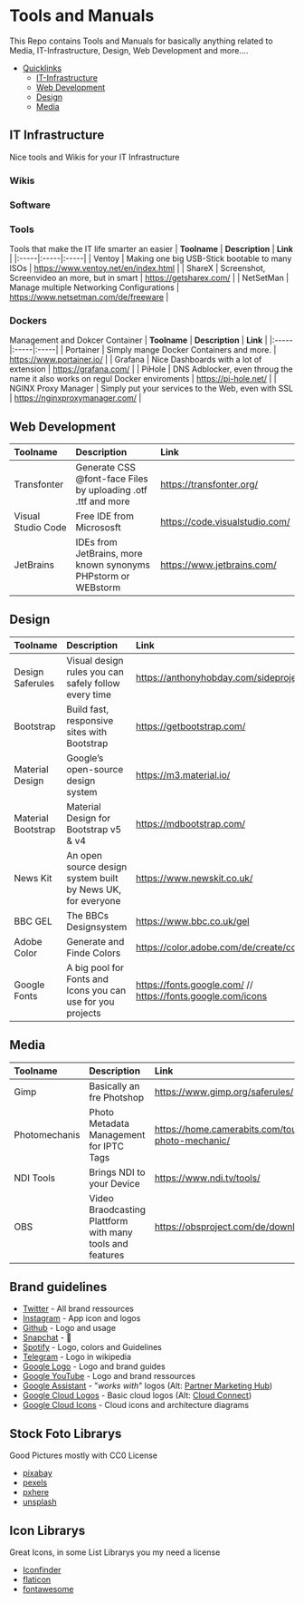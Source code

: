 # Tools and Manuals
This Repo contains Tools and Manuals for basically anything related to Media, IT-Infrastructure, Design, Web Development and more....


- [Quicklinks](#Tools-and-Manuals)
  - [IT-Infrastructure](#IT-Infrastructure)
  - [Web Development](#Web-Development)
  - [Design](#Design)
  - [Media](#Media)
  

## IT Infrastructure
Nice tools and Wikis for your IT Infrastructure

### Wikis



### Software



### Tools
Tools that make the IT life smarter an easier
| **Toolname** |  **Description**  | **Link** |
|:-----|:-----|:-----|
| Ventoy | Making one big USB-Stick bootable to many ISOs | https://www.ventoy.net/en/index.html |
| ShareX | Screenshot, Screenvideo an more, but in smart | https://getsharex.com/ |
| NetSetMan | Manage multiple Networking Configurations | https://www.netsetman.com/de/freeware |



### Dockers
Management and Dokcer Container
| **Toolname** |  **Description**  | **Link** |
|:-----|:-----|:-----|
| Portainer   | Simply mange Docker Containers and more. | https://www.portainer.io/ |
| Grafana   |  Nice Dashboards with a lot of extension  |  https://grafana.com/ |
| PiHole  | DNS Adblocker, even throug the name it also works on regul Docker enviroments |  https://pi-hole.net/ |
| NGINX Proxy Manager   |  Simply put your services to the Web, even with SSL  |  https://nginxproxymanager.com/ |



## Web Development

| **Toolname** |  **Description**  | **Link** |
|:-----|:-----|:-----|
| Transfonter   | Generate CSS @font-face Files by uploading .otf .ttf and more | https://transfonter.org/ |
| Visual Studio Code   |  Free IDE from Micrososft  |  https://code.visualstudio.com/ |
| JetBrains  | IDEs from JetBrains, more known synonyms PHPstorm or WEBstorm |  https://www.jetbrains.com/ |


## Design

| **Toolname** |  **Description**  | **Link** |
|:-----|:-----|:-----|
| Design Saferules   | Visual design rules you can safely follow every time | https://anthonyhobday.com/sideprojects/saferules/ |
| Bootstrap   |  Build fast, responsive sites with Bootstrap  |  https://getbootstrap.com/ |
| Material Design   | Google’s open-source design system |  https://m3.material.io/ |
| Material Bootstrap   |  Material Design for Bootstrap v5 & v4 |   https://mdbootstrap.com/ |
| News Kit  | An open source design system built by News UK, for everyone |    https://www.newskit.co.uk/ |
| BBC GEL  | The BBCs Designsystem | https://www.bbc.co.uk/gel |
| Adobe Color | Generate and Finde Colors | https://color.adobe.com/de/create/color-wheel |
| Google Fonts | A big pool for Fonts and Icons you can use for you projects |  https://fonts.google.com/ //  https://fonts.google.com/icons|

## Media

| **Toolname** |  **Description**  | **Link** |
|:-----|:-----|:-----|
| Gimp   | Basically an fre Photshop | https://www.gimp.org/saferules/ |
| Photomechanis   |  Photo Metadata Management for IPTC Tags  |  https://home.camerabits.com/tour-photo-mechanic/ |
| NDI Tools   |  Brings NDI to your Device  |  https://www.ndi.tv/tools/ |
| OBS   |  Video Braodcasting Plattform with many tools and features  |  https://obsproject.com/de/download |


## Brand guidelines

- [Twitter](https://about.twitter.com/en_us/company/brand-resources.html) - All brand ressources
- [Instagram](https://en.instagram-brand.com/assets/icons) - App icon and logos
- [Github](https://github.com/logos) - Logo and usage
- [Snapchat](https://support.snapchat.com/en-GB/a/ghost-logo-usage) - 👻
- [Spotify](https://developer.spotify.com/branding-guidelines/) - Logo, colors and Guidelines
- [Telegram](https://en.wikipedia.org/wiki/File:Telegram_logo.svg) - Logo in wikipedia
- [Google Logo](https://www.google.com/permissions/logos-trademarks/) - Logo and brand guides
- [Google YouTube](https://www.youtube.com/yt/about/brand-resources/#logos-icons-colors) - Logo and brand ressources
- [Google Assistant](https://developers.google.com/actions/policies/branding-policies) - "_works with_" logos (Alt: [Partner Marketing Hub](https://partnermarketinghub.withgoogle.com/#/brands/0B3zHSY8q1PlVWk9uaWJadDVPZmM/1vIVLgya6y6hfgAsOlx1KRZWDRRbf1Jm6Oo2Cwvb-QRo))
- [Google Cloud Logos](https://cloud.google.com/press/) - Basic cloud logos (Alt: [Cloud Connect](https://www.cloudconnect.goog/))
- [Google Cloud Icons](https://cloud.google.com/icons/) - Cloud icons and architecture diagrams

## Stock Foto Librarys
Good Pictures mostly with CC0 License

- [pixabay](https://pixabay.com/de/)
- [pexels](https://www.pexels.com/de-de/)
- [pxhere](https://pxhere.com/de/)
- [unsplash](https://unsplash.com/de)

## Icon Librarys
Great Icons, in some List Librarys you my need a license

- [Iconfinder](https://www.iconfinder.com/)
- [flaticon](https://www.flaticon.com/de/)
- [fontawesome](https://fontawesome.com/icons)
